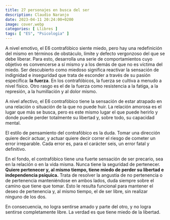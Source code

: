 ```yaml
---
title: 27 personajes en busca del ser
description: Claudio Naranjo
date: 2023-04-11 20:24:00+0200
image: cover.webp
categories: [ Llibres ]
tags: [ "ES", "Psicologia" ]
---
```


A nivel emotivo, el E6 contrafóbico siente miedo, pero hay una redefinición del mismo en términos de obstáculo, límite y defec­to vergonzoso del que se debe liberar. Para esto, desarrolla una serie de comportamientos cuyo objetivo es convencerse a sí mismo y a los demás de que no es víctima del miedo. Ser descubierto como miedoso significa reactivar la sensación de indigni­dad e inseguridad que trata de esconder a través de su pasión específica: **la fuerza**. En los contrafóbicos, la fuerza se cultiva a menudo a nivel físico. Otro rasgo es el de la fuerza como resistencia a la fatiga, a la represión, a la humillación y al dolor mismo.

A nivel afectivo, el E6 contrafóbico tiene la sensación de estar atrapado en una relación o situación de la que no puede huir. La relación amorosa es el lugar que más se busca, pero es este mismo lugar el que puede herirlo y donde puede perder totalmente su libertad y, sobre todo, su capacidad mental.

El estilo de pensamiento del contrafóbico es la duda. Tomar una dirección quiere decir actuar, y actuar quiere decir correr el riesgo de cometer un error irreparable. Cada error es, para el carácter seis, un error fatal y definitivo.

En el fondo, el contrafóbico tiene una fuerte sensación de ser precario, sea en la relación o en la vida misma. Nunca tiene la seguridad de pertenecer. **Quiere pertenecer y, al mismo tiempo, tiene miedo de perder su libertad e independencia psíquica.** Trata de resolver la angustia de no pertenencia o de pertenencia manteniéndose en ambos lados, duda siempre sobre el camino que tiene que tomar. Esto le resulta funcional para mantener el deseo de pertenencia y, al mismo tiempo, el de ser libre, sin realizar ninguno de los dos.

En consecuencia, no logra sentirse amado y parte del otro, y no logra sentirse completamente libre. La verdad es que tiene miedo de la libertad.
